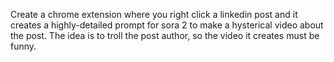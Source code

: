 Create a chrome extension where you right click a linkedin post and it creates a highly-detailed prompt for sora 2 to make a hysterical video about the post. The idea is to troll the post author, so the video it creates must be funny.
